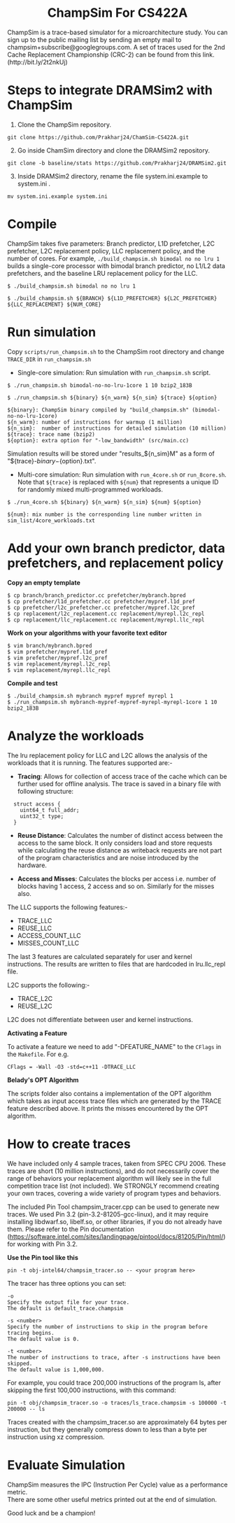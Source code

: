 <p align="center">
  <h1 align="center"> ChampSim For CS422A </h1>
  <p> ChampSim is a trace-based simulator for a microarchitecture study. You can sign up to the public mailing list by sending an empty mail to champsim+subscribe@googlegroups.com. A set of traces used for the 2nd Cache Replacement Championship (CRC-2) can be found from this link. (http://bit.ly/2t2nkUj) <p>
</p>

# Steps to integrate DRAMSim2 with ChampSim
1. Clone the ChampSim repository.
```
git clone https://github.com/Prakharj24/ChamSim-CS422A.git
```
2. Go inside ChamSim directory and clone the DRAMSim2 repository.
```
git clone -b baseline/stats https://github.com/Prakharj24/DRAMSim2.git
```

3. Inside DRAMSim2 directory, rename the file system.ini.example to system.ini .
```
mv system.ini.example system.ini
```

# Compile

ChampSim takes five parameters: Branch predictor, L1D prefetcher, L2C prefetcher, L2C replacement policy, LLC replacement policy, and the number of cores. 
For example, `./build_champsim.sh bimodal no no lru 1` builds a single-core processor with bimodal branch predictor, no L1/L2 data prefetchers, and the baseline LRU replacement policy for the LLC.
```
$ ./build_champsim.sh bimodal no no lru 1

$ ./build_champsim.sh ${BRANCH} ${L1D_PREFETCHER} ${L2C_PREFETCHER} ${LLC_REPLACEMENT} ${NUM_CORE}
```

# Run simulation

Copy `scripts/run_champsim.sh` to the ChampSim root directory and change `TRACE_DIR` in `run_champsim.sh` <br>

* Single-core simulation: Run simulation with `run_champsim.sh` script.

```
$ ./run_champsim.sh bimodal-no-no-lru-1core 1 10 bzip2_183B

$ ./run_champsim.sh ${binary} ${n_warm} ${n_sim} ${trace} ${option}

${binary}: ChampSim binary compiled by "build_champsim.sh" (bimodal-no-no-lru-1core)
${n_warm}: number of instructions for warmup (1 million)
${n_sim}:  number of instructinos for detailed simulation (10 million)
${trace}: trace name (bzip2)
${option}: extra option for "-low_bandwidth" (src/main.cc)
```
Simulation results will be stored under "results_${n_sim}M" as a form of "${trace}-${binary}-${option}.txt".<br> 

* Multi-core simulation: Run simulation with `run_4core.sh` or `run_8core.sh`. <br>
Note that `${trace}` is replaced with `${num}` that represents a unique ID for randomly mixed multi-programmed workloads. 

```
$ ./run_4core.sh ${binary} ${n_warm} ${n_sim} ${num} ${option}

${num}: mix number is the corresponding line number written in sim_list/4core_workloads.txt
```

# Add your own branch predictor, data prefetchers, and replacement policy
**Copy an empty template**
```
$ cp branch/branch_predictor.cc prefetcher/mybranch.bpred
$ cp prefetcher/l1d_prefetcher.cc prefetcher/mypref.l1d_pref
$ cp prefetcher/l2c_prefetcher.cc prefetcher/mypref.l2c_pref
$ cp replacement/l2c_replacement.cc replacement/myrepl.l2c_repl
$ cp replacement/llc_replacement.cc replacement/myrepl.llc_repl
```

**Work on your algorithms with your favorite text editor**
```
$ vim branch/mybranch.bpred
$ vim prefetcher/mypref.l1d_pref
$ vim prefetcher/mypref.l2c_pref
$ vim replacement/myrepl.l2c_repl
$ vim replacement/myrepl.llc_repl
```

**Compile and test**
```
$ ./build_champsim.sh mybranch mypref mypref myrepl 1
$ ./run_champsim.sh mybranch-mypref-mypref-myrepl-myrepl-1core 1 10 bzip2_183B
```
# Analyze the workloads

The lru replacement policy for LLC and L2C allows the analysis of the workloads that it is
running. The features supported are:-

* **Tracing**: Allows for collection of access trace of the cache which can be further used for
  offline analysis. The trace is saved in a binary file with following structure:

```
  struct access {
    uint64_t full_addr;
    uint32_t type;
  }
```
* **Reuse Distance**: Calculates the number of distinct access between the access to the same block.
    It only considers load and store requests while calculating the reuse distance as writeback requests
    are not part of the program characteristics and are noise introduced by the hardware.

* **Access and Misses**: Calculates the blocks per access i.e. number of blocks having 1 access, 2 access and so on.
    Similarly for the misses also.

The LLC supports the following features:-
* TRACE_LLC
* REUSE_LLC
* ACCESS_COUNT_LLC
* MISSES_COUNT_LLC

The last 3 features are calculated separately for user and kernel instructions. The results are written to files that are
hardcoded in lru.llc_repl file.

L2C supports the following:-
* TRACE_L2C
* REUSE_L2C

L2C does not differentiate between user and kernel instructions.

**Activating a Feature**

To activate a feature we need to add "-DFEATURE_NAME" to the `CFlags` in the `Makefile`. For e.g.

```
CFlags = -Wall -O3 -std=c++11 -DTRACE_LLC
```

**Belady's OPT Algorithm**

The scripts folder also contains a implementation of the OPT algorithm which takes as input access trace files
which are generated by the TRACE feature described above. It prints the misses encountered by the OPT algorithm.

# How to create traces

We have included only 4 sample traces, taken from SPEC CPU 2006. These 
traces are short (10 million instructions), and do not necessarily cover the range of behaviors your 
replacement algorithm will likely see in the full competition trace list (not
included).  We STRONGLY recommend creating your own traces, covering
a wide variety of program types and behaviors.

The included Pin Tool champsim_tracer.cpp can be used to generate new traces.
We used Pin 3.2 (pin-3.2-81205-gcc-linux), and it may require 
installing libdwarf.so, libelf.so, or other libraries, if you do not already 
have them. Please refer to the Pin documentation (https://software.intel.com/sites/landingpage/pintool/docs/81205/Pin/html/)
for working with Pin 3.2.


**Use the Pin tool like this**
```
pin -t obj-intel64/champsim_tracer.so -- <your program here>
```

The tracer has three options you can set:
```
-o
Specify the output file for your trace.
The default is default_trace.champsim

-s <number>
Specify the number of instructions to skip in the program before tracing begins.
The default value is 0.

-t <number>
The number of instructions to trace, after -s instructions have been skipped.
The default value is 1,000,000.
```
For example, you could trace 200,000 instructions of the program ls, after
skipping the first 100,000 instructions, with this command:
```
pin -t obj/champsim_tracer.so -o traces/ls_trace.champsim -s 100000 -t 200000 -- ls
```
Traces created with the champsim_tracer.so are approximately 64 bytes per instruction,
but they generally compress down to less than a byte per instruction using xz compression.

# Evaluate Simulation

ChampSim measures the IPC (Instruction Per Cycle) value as a performance metric. <br>
There are some other useful metrics printed out at the end of simulation. <br>

Good luck and be a champion! <br>
